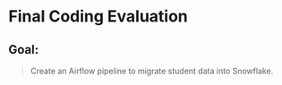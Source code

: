 # Final Coding Evaluation

## Goal:
>  Create an Airflow pipeline to migrate student data into Snowflake.

